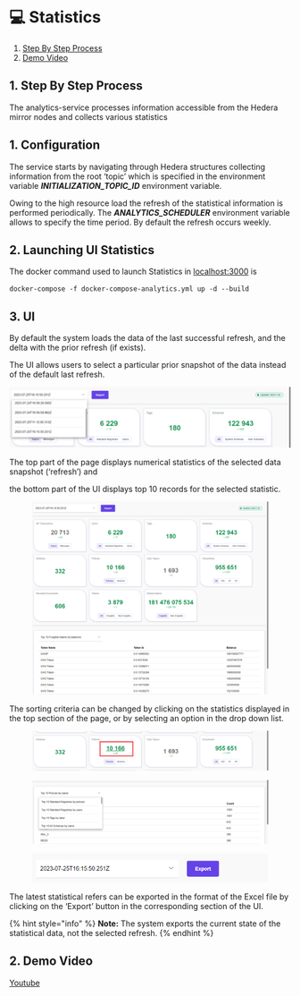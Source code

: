 # 💻 Statistics

1. [Step By Step Process](statistics.md#id-1.-step-by-step-process)
2. [Demo Video](statistics.md#id-2.-demo-video)

## 1. Step By Step Process

The analytics-service processes information accessible from the Hedera mirror nodes and collects various statistics

## **1. Configuration**

The service starts by navigating through Hedera structures collecting information from the root ‘topic’ which is specified in the environment variable _**INITIALIZATION\_TOPIC\_ID**_ environment variable.

Owing to the high resource load the refresh of the statistical information is performed periodically. The _**ANALYTICS\_SCHEDULER**_ environment variable allows to specify the time period. By default the refresh occurs weekly.

## 2. Launching UI Statistics

The docker command used to launch Statistics in [localhost:3000](http://localhost:3000/) is

```
docker-compose -f docker-compose-analytics.yml up -d --build
```

## **3. UI**

By default the system loads the data of the last successful refresh, and the delta with the prior refresh (if exists).

The UI allows users to select a particular prior snapshot of the data instead of the default last refresh.

![image1.png](<../../../.gitbook/assets/0 (6) (1).png>)

The top part of the page displays numerical statistics of the selected data snapshot (‘refresh’) and

the bottom part of the UI displays top 10 records for the selected statistic.

<figure><img src="../../../.gitbook/assets/1 (8) (1).png" alt=""><figcaption></figcaption></figure>

The sorting criteria can be changed by clicking on the statistics displayed in the top section of the page, or by selecting an option in the drop down list.

<figure><img src="../../../.gitbook/assets/2 (7) (1) (1).png" alt=""><figcaption></figcaption></figure>

<figure><img src="../../../.gitbook/assets/3 (7) (1).png" alt=""><figcaption></figcaption></figure>

<figure><img src="../../../.gitbook/assets/4 (6).png" alt=""><figcaption></figcaption></figure>

The latest statistical refers can be exported in the format of the Excel file by clicking on the ‘Export’ button in the corresponding section of the UI.

{% hint style="info" %}
**Note:** The system exports the current state of the statistical data, not the selected refresh.
{% endhint %}

## 2. Demo Video

[Youtube](https://www.youtube.com/watch?v=e6U68FtEbG8\&list=PLnld0e1pwLhqb69cELqQrW87JFVIDfocL\&index=14\&t=306s)

